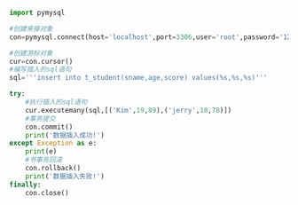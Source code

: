 
<BlogInfo title="10.操作MySQL数据库插入多条数据" author="白日梦想猿" pv=0 read_times=0 pre_cost_time=0分23秒 category="数据库编程" tag_list="['数据库编程']" create_time="2020.07.09 15:59:43" update_time="2020.10.22 16:13:41" />

```python
import pymysql

#创建来接对象
con=pymysql.connect(host='localhost',port=3306,user='root',password='123456',database='python_db')

#创建游标对象
cur=con.cursor()
#编写插入的sql语句
sql='''insert into t_student(sname,age,score) values(%s,%s,%s)'''

try:
    #执行插入的sql语句
    cur.executemany(sql,[('Kim',19,89),('jerry',18,78)])
    #事务提交
    con.commit()
    print('数据插入成功!')
except Exception as e:
    print(e)
    #书事务回滚
    con.rollback()
    print('数据插入失败!')
finally:
    con.close()
```
